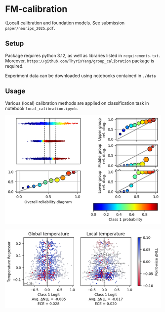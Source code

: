 # FM-calibration

(Local) calibration and foundation models. See submission `paper/neurips_2025.pdf`.


## Setup

Package requires python 3.12, as well as libraries listed in `requirements.txt`. Moreover, `https://github.com/ThyrixYang/group_calibration` package is required.

Experiment data can be downloaded using notebooks contained in `./data`

## Usage

Various (local) calibration methods are applied on classification task in notebook `local_calibration.ipynb`.

![nice plot](paper/three_temps.png)

![nice plot](paper/imdbtemps2.png)